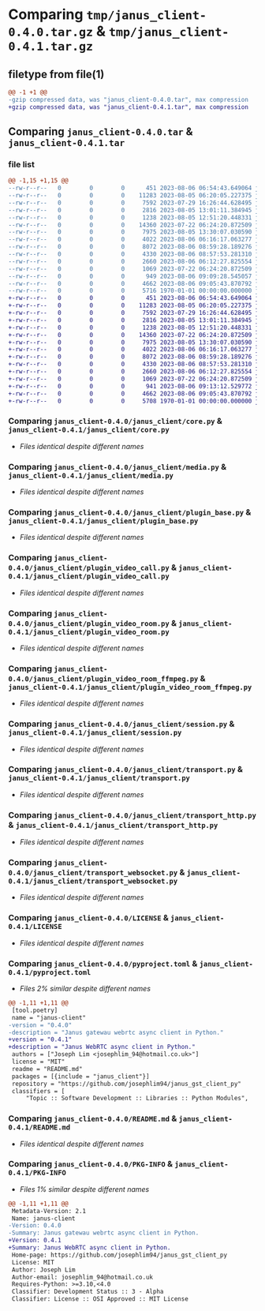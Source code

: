 # Comparing `tmp/janus_client-0.4.0.tar.gz` & `tmp/janus_client-0.4.1.tar.gz`

## filetype from file(1)

```diff
@@ -1 +1 @@
-gzip compressed data, was "janus_client-0.4.0.tar", max compression
+gzip compressed data, was "janus_client-0.4.1.tar", max compression
```

## Comparing `janus_client-0.4.0.tar` & `janus_client-0.4.1.tar`

### file list

```diff
@@ -1,15 +1,15 @@
--rw-r--r--   0        0        0      451 2023-08-06 06:54:43.649064 janus_client-0.4.0/janus_client/__init__.py
--rw-r--r--   0        0        0    11283 2023-08-05 06:20:05.227375 janus_client-0.4.0/janus_client/core.py
--rw-r--r--   0        0        0     7592 2023-07-29 16:26:44.628495 janus_client-0.4.0/janus_client/media.py
--rw-r--r--   0        0        0     2816 2023-08-05 13:01:11.384945 janus_client-0.4.0/janus_client/plugin_base.py
--rw-r--r--   0        0        0     1238 2023-08-05 12:51:20.448331 janus_client-0.4.0/janus_client/plugin_video_call.py
--rw-r--r--   0        0        0    14360 2023-07-22 06:24:20.872509 janus_client-0.4.0/janus_client/plugin_video_room.py
--rw-r--r--   0        0        0     7975 2023-08-05 13:30:07.030590 janus_client-0.4.0/janus_client/plugin_video_room_ffmpeg.py
--rw-r--r--   0        0        0     4022 2023-08-06 06:16:17.063277 janus_client-0.4.0/janus_client/session.py
--rw-r--r--   0        0        0     8072 2023-08-06 08:59:28.189276 janus_client-0.4.0/janus_client/transport.py
--rw-r--r--   0        0        0     4330 2023-08-06 08:57:53.281310 janus_client-0.4.0/janus_client/transport_http.py
--rw-r--r--   0        0        0     2660 2023-08-06 06:12:27.825554 janus_client-0.4.0/janus_client/transport_websocket.py
--rw-r--r--   0        0        0     1069 2023-07-22 06:24:20.872509 janus_client-0.4.0/LICENSE
--rw-r--r--   0        0        0      949 2023-08-06 09:09:28.545057 janus_client-0.4.0/pyproject.toml
--rw-r--r--   0        0        0     4662 2023-08-06 09:05:43.870792 janus_client-0.4.0/README.md
--rw-r--r--   0        0        0     5716 1970-01-01 00:00:00.000000 janus_client-0.4.0/PKG-INFO
+-rw-r--r--   0        0        0      451 2023-08-06 06:54:43.649064 janus_client-0.4.1/janus_client/__init__.py
+-rw-r--r--   0        0        0    11283 2023-08-05 06:20:05.227375 janus_client-0.4.1/janus_client/core.py
+-rw-r--r--   0        0        0     7592 2023-07-29 16:26:44.628495 janus_client-0.4.1/janus_client/media.py
+-rw-r--r--   0        0        0     2816 2023-08-05 13:01:11.384945 janus_client-0.4.1/janus_client/plugin_base.py
+-rw-r--r--   0        0        0     1238 2023-08-05 12:51:20.448331 janus_client-0.4.1/janus_client/plugin_video_call.py
+-rw-r--r--   0        0        0    14360 2023-07-22 06:24:20.872509 janus_client-0.4.1/janus_client/plugin_video_room.py
+-rw-r--r--   0        0        0     7975 2023-08-05 13:30:07.030590 janus_client-0.4.1/janus_client/plugin_video_room_ffmpeg.py
+-rw-r--r--   0        0        0     4022 2023-08-06 06:16:17.063277 janus_client-0.4.1/janus_client/session.py
+-rw-r--r--   0        0        0     8072 2023-08-06 08:59:28.189276 janus_client-0.4.1/janus_client/transport.py
+-rw-r--r--   0        0        0     4330 2023-08-06 08:57:53.281310 janus_client-0.4.1/janus_client/transport_http.py
+-rw-r--r--   0        0        0     2660 2023-08-06 06:12:27.825554 janus_client-0.4.1/janus_client/transport_websocket.py
+-rw-r--r--   0        0        0     1069 2023-07-22 06:24:20.872509 janus_client-0.4.1/LICENSE
+-rw-r--r--   0        0        0      941 2023-08-06 09:13:12.529772 janus_client-0.4.1/pyproject.toml
+-rw-r--r--   0        0        0     4662 2023-08-06 09:05:43.870792 janus_client-0.4.1/README.md
+-rw-r--r--   0        0        0     5708 1970-01-01 00:00:00.000000 janus_client-0.4.1/PKG-INFO
```

### Comparing `janus_client-0.4.0/janus_client/core.py` & `janus_client-0.4.1/janus_client/core.py`

 * *Files identical despite different names*

### Comparing `janus_client-0.4.0/janus_client/media.py` & `janus_client-0.4.1/janus_client/media.py`

 * *Files identical despite different names*

### Comparing `janus_client-0.4.0/janus_client/plugin_base.py` & `janus_client-0.4.1/janus_client/plugin_base.py`

 * *Files identical despite different names*

### Comparing `janus_client-0.4.0/janus_client/plugin_video_call.py` & `janus_client-0.4.1/janus_client/plugin_video_call.py`

 * *Files identical despite different names*

### Comparing `janus_client-0.4.0/janus_client/plugin_video_room.py` & `janus_client-0.4.1/janus_client/plugin_video_room.py`

 * *Files identical despite different names*

### Comparing `janus_client-0.4.0/janus_client/plugin_video_room_ffmpeg.py` & `janus_client-0.4.1/janus_client/plugin_video_room_ffmpeg.py`

 * *Files identical despite different names*

### Comparing `janus_client-0.4.0/janus_client/session.py` & `janus_client-0.4.1/janus_client/session.py`

 * *Files identical despite different names*

### Comparing `janus_client-0.4.0/janus_client/transport.py` & `janus_client-0.4.1/janus_client/transport.py`

 * *Files identical despite different names*

### Comparing `janus_client-0.4.0/janus_client/transport_http.py` & `janus_client-0.4.1/janus_client/transport_http.py`

 * *Files identical despite different names*

### Comparing `janus_client-0.4.0/janus_client/transport_websocket.py` & `janus_client-0.4.1/janus_client/transport_websocket.py`

 * *Files identical despite different names*

### Comparing `janus_client-0.4.0/LICENSE` & `janus_client-0.4.1/LICENSE`

 * *Files identical despite different names*

### Comparing `janus_client-0.4.0/pyproject.toml` & `janus_client-0.4.1/pyproject.toml`

 * *Files 2% similar despite different names*

```diff
@@ -1,11 +1,11 @@
 [tool.poetry]
 name = "janus-client"
-version = "0.4.0"
-description = "Janus gatewau webrtc async client in Python."
+version = "0.4.1"
+description = "Janus WebRTC async client in Python."
 authors = ["Joseph Lim <josephlim_94@hotmail.co.uk>"]
 license = "MIT"
 readme = "README.md"
 packages = [{include = "janus_client"}]
 repository = "https://github.com/josephlim94/janus_gst_client_py"
 classifiers = [
     "Topic :: Software Development :: Libraries :: Python Modules",
```

### Comparing `janus_client-0.4.0/README.md` & `janus_client-0.4.1/README.md`

 * *Files identical despite different names*

### Comparing `janus_client-0.4.0/PKG-INFO` & `janus_client-0.4.1/PKG-INFO`

 * *Files 1% similar despite different names*

```diff
@@ -1,11 +1,11 @@
 Metadata-Version: 2.1
 Name: janus-client
-Version: 0.4.0
-Summary: Janus gatewau webrtc async client in Python.
+Version: 0.4.1
+Summary: Janus WebRTC async client in Python.
 Home-page: https://github.com/josephlim94/janus_gst_client_py
 License: MIT
 Author: Joseph Lim
 Author-email: josephlim_94@hotmail.co.uk
 Requires-Python: >=3.10,<4.0
 Classifier: Development Status :: 3 - Alpha
 Classifier: License :: OSI Approved :: MIT License
```

